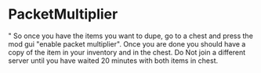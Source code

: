 # PacketMultiplier
"
So once you have the items you want to dupe, go to a chest and press the mod gui "enable packet multiplier". Once you are done you should have a copy of the item in your inventory and in the chest.
Do Not join a different server until you have waited 20 minutes with both items in chest.
